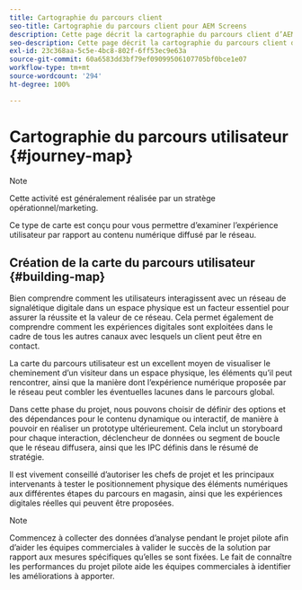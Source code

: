 ```yaml
---
title: Cartographie du parcours client
seo-title: Cartographie du parcours client pour AEM Screens
description: Cette page décrit la cartographie du parcours client d’AEM Screens
seo-description: Cette page décrit la cartographie du parcours client d’AEM Screens
exl-id: 23c368aa-5c5e-4bc8-802f-6ff53ec9e63a
source-git-commit: 60a6583dd3bf79ef09099506107705bf0bce1e07
workflow-type: tm+mt
source-wordcount: '294'
ht-degree: 100%

---
```


# Cartographie du parcours utilisateur {#journey-map}

>[!NOTE]
>
>Cette activité est généralement réalisée par un stratège opérationnel/marketing.

Ce type de carte est conçu pour vous permettre d’examiner l’expérience utilisateur par rapport au contenu numérique diffusé par le réseau.

## Création de la carte du parcours utilisateur {#building-map}

Bien comprendre comment les utilisateurs interagissent avec un réseau de signalétique digitale dans un espace physique est un facteur essentiel pour assurer la réussite et la valeur de ce réseau. Cela permet également de comprendre comment les expériences digitales sont exploitées dans le cadre de tous les autres canaux avec lesquels un client peut être en contact.

La carte du parcours utilisateur est un excellent moyen de visualiser le cheminement d’un visiteur dans un espace physique, les éléments qu’il peut rencontrer, ainsi que la manière dont l’expérience numérique proposée par le réseau peut combler les éventuelles lacunes dans le parcours global.

Dans cette phase du projet, nous pouvons choisir de définir des options et des dépendances pour le contenu dynamique ou interactif, de manière à pouvoir en réaliser un prototype ultérieurement. Cela inclut un storyboard pour chaque interaction, déclencheur de données ou segment de boucle que le réseau diffusera, ainsi que les IPC définis dans le résumé de stratégie.

Il est vivement conseillé d’autoriser les chefs de projet et les principaux intervenants à tester le positionnement physique des éléments numériques aux différentes étapes du parcours en magasin, ainsi que les expériences digitales réelles qui peuvent être proposées.

>[!NOTE]
> Commencez à collecter des données d’analyse pendant le projet pilote afin d’aider les équipes commerciales à valider le succès de la solution par rapport aux mesures spécifiques qu’elles se sont fixées. Le fait de connaître les performances du projet pilote aide les équipes commerciales à identifier les améliorations à apporter.
